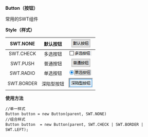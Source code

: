 **Button（按钮）**

常用的SWT组件

**Style（样式）**

| SWT.NONE | 默认按钮 | ![](/assets/none.png) |
| :---: | :---: | :---: |
| SWT.CHECK | 多选按钮 | ![](/assets/check.png) |
| SWT.PUSH | 普通按钮 | ![](/assets/push.png) |
| SWT.RADIO | 单选按钮 | ![](/assets/radio.png) |
| SWT.BORDER | 深陷型按钮 | ![](/assets/border.png) |

**使用方法**

```
//单一样式
Button button = new Button(parent, SWT.NONE)
//组合样式
Button button  = new Button(parent, SWT.CHECK | SWT.BORDER | SWT.LEFT);
```



